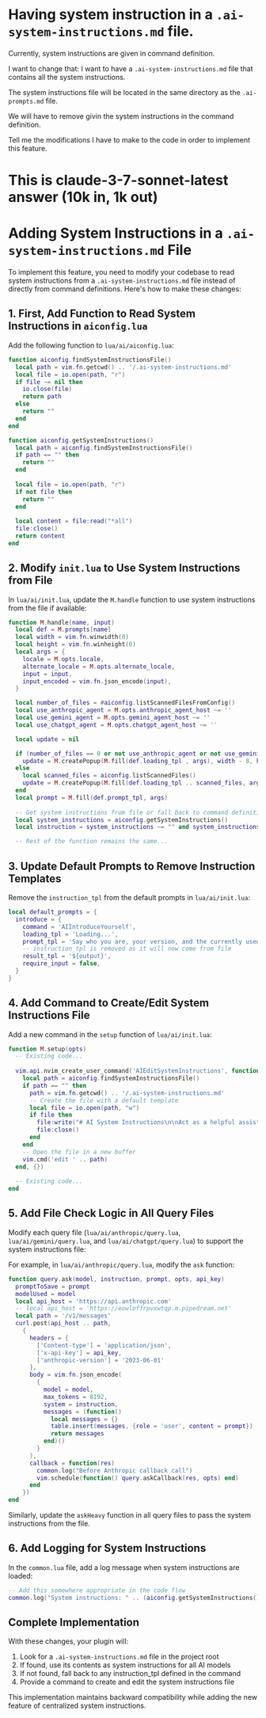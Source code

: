 # Having system instruction in a `.ai-system-instructions.md` file.

Currently, system instructions are given in command definition.

I want to change that: I want to have a `.ai-system-instructions.md` file that contains all the system instructions.

The system instructions file will be located in the same directory as the `.ai-prompts.md` file.

We will have to remove givin the system instructions in the command definition.

Tell me the modifications I have to make to the code in order to implement this feature.




# This is claude-3-7-sonnet-latest answer (10k in, 1k out)

# Adding System Instructions in a `.ai-system-instructions.md` File

To implement this feature, you need to modify your codebase to read system instructions from a `.ai-system-instructions.md` file instead of directly from command definitions. Here's how to make these changes:

## 1. First, Add Function to Read System Instructions in `aiconfig.lua`

Add the following function to `lua/ai/aiconfig.lua`:

```lua
function aiconfig.findSystemInstructionsFile()
  local path = vim.fn.getcwd() .. '/.ai-system-instructions.md'
  local file = io.open(path, "r")
  if file ~= nil then
    io.close(file)
    return path
  else
    return ""
  end
end

function aiconfig.getSystemInstructions()
  local path = aiconfig.findSystemInstructionsFile()
  if path == "" then
    return ""
  end
  
  local file = io.open(path, "r")
  if not file then
    return ""
  end
  
  local content = file:read("*all")
  file:close()
  return content
end
```

## 2. Modify `init.lua` to Use System Instructions from File

In `lua/ai/init.lua`, update the `M.handle` function to use system instructions from the file if available:

```lua
function M.handle(name, input)
  local def = M.prompts[name]
  local width = vim.fn.winwidth(0)
  local height = vim.fn.winheight(0)
  local args = {
    locale = M.opts.locale,
    alternate_locale = M.opts.alternate_locale,
    input = input,
    input_encoded = vim.fn.json_encode(input),
  }

  local number_of_files = #aiconfig.listScannedFilesFromConfig()
  local use_anthropic_agent = M.opts.anthropic_agent_host ~= ''
  local use_gemini_agent = M.opts.gemini_agent_host ~= ''
  local use_chatgpt_agent = M.opts.chatgpt_agent_host ~= ''

  local update = nil

  if (number_of_files == 0 or not use_anthropic_agent or not use_gemini_agent or not use_chatgpt_agent ) then
    update = M.createPopup(M.fill(def.loading_tpl , args), width - 8, height - 4)
  else
    local scanned_files = aiconfig.listScannedFiles()
    update = M.createPopup(M.fill(def.loading_tpl .. scanned_files, args), width - 8, height - 4)
  end
  local prompt = M.fill(def.prompt_tpl, args)
  
  -- Get system instructions from file or fall back to command definition
  local system_instructions = aiconfig.getSystemInstructions()
  local instruction = system_instructions ~= "" and system_instructions or M.fill(def.instruction_tpl, args)

  -- Rest of the function remains the same...
```

## 3. Update Default Prompts to Remove Instruction Templates

Remove the `instruction_tpl` from the default prompts in `lua/ai/init.lua`:

```lua
local default_prompts = {
  introduce = {
    command = 'AIIntroduceYourself',
    loading_tpl = 'Loading...',
    prompt_tpl = 'Say who you are, your version, and the currently used model',
    -- instruction_tpl is removed as it will now come from file
    result_tpl = '${output}',
    require_input = false,
  }
}
```

## 4. Add Command to Create/Edit System Instructions File

Add a new command in the `setup` function of `lua/ai/init.lua`:

```lua
function M.setup(opts)
  -- Existing code...
  
  vim.api.nvim_create_user_command('AIEditSystemInstructions', function()
    local path = aiconfig.findSystemInstructionsFile()
    if path == "" then
      path = vim.fn.getcwd() .. '/.ai-system-instructions.md'
      -- Create the file with a default template
      local file = io.open(path, "w")
      if file then
        file:write("# AI System Instructions\n\nAct as a helpful assistant with expertise in programming and software development.\n")
        file:close()
      end
    end
    -- Open the file in a new buffer
    vim.cmd('edit ' .. path)
  end, {})
  
  -- Existing code...
end
```

## 5. Add File Check Logic in All Query Files

Modify each query file (`lua/ai/anthropic/query.lua`, `lua/ai/gemini/query.lua`, and `lua/ai/chatgpt/query.lua`) to support the system instructions file:

For example, in `lua/ai/anthropic/query.lua`, modify the `ask` function:

```lua
function query.ask(model, instruction, prompt, opts, api_key)
  promptToSave = prompt
  modelUsed = model
  local api_host = 'https://api.anthropic.com'
  -- local api_host = 'https://eowloffrpvxwtqp.m.pipedream.net'
  local path = '/v1/messages'
  curl.post(api_host .. path,
    {
      headers = {
        ['Content-type'] = 'application/json',
        ['x-api-key'] = api_key,
        ['anthropic-version'] = '2023-06-01'
      },
      body = vim.fn.json_encode(
        {
          model = model,
          max_tokens = 8192,
          system = instruction,
          messages = (function()
            local messages = {}
            table.insert(messages, {role = 'user', content = prompt})
            return messages
          end)()
        }
      ),
      callback = function(res)
        common.log("Before Anthropic callback call")
        vim.schedule(function() query.askCallback(res, opts) end)
      end
    })
end
```

Similarly, update the `askHeavy` function in all query files to pass the system instructions from the file.

## 6. Add Logging for System Instructions

In the `common.lua` file, add a log message when system instructions are loaded:

```lua
-- Add this somewhere appropriate in the code flow
common.log("System instructions: " .. (aiconfig.getSystemInstructions() ~= "" and "loaded from file" or "using default"))
```

## Complete Implementation

With these changes, your plugin will:

1. Look for a `.ai-system-instructions.md` file in the project root
2. If found, use its contents as system instructions for all AI models
3. If not found, fall back to any instruction_tpl defined in the command
4. Provide a command to create and edit the system instructions file

This implementation maintains backward compatibility while adding the new feature of centralized system instructions.

